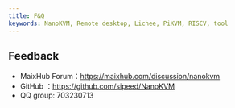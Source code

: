 ```yaml
---
title: F&Q
keywords: NanoKVM, Remote desktop, Lichee, PiKVM, RISCV, tool
---
```

## Feedback
* MaixHub Forum：https://maixhub.com/discussion/nanokvm
* GitHub ：https://github.com/sipeed/NanoKVM
* QQ group: 703230713